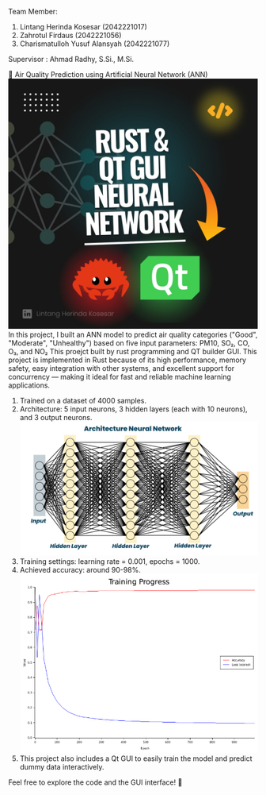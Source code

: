 Team Member:
1. Lintang Herinda Kosesar (2042221017)
2. Zahrotul Firdaus (2042221056)
3. Charismatulloh Yusuf Alansyah (2042221077)

Supervisor : Ahmad Radhy, S.Si., M.Si.

🌿 Air Quality Prediction using Artificial Neural Network (ANN)
![alt text](https://github.com/lintangkosesar/neural_network_qt/blob/main/rustqtnn.jpg?raw=true)
In this project, I built an ANN model to predict air quality categories ("Good", "Moderate", "Unhealthy") based on five input parameters: PM10, SO₂, CO, O₃, and NO₂ This proejct built by rust programming and QT builder GUI.
This project is implemented in Rust because of its high performance, memory safety, easy integration with other systems, and excellent support for concurrency — making it ideal for fast and reliable machine learning applications.

1. Trained on a dataset of 4000 samples.
2. Architecture: 5 input neurons, 3 hidden layers (each with 10 neurons), and 3 output neurons.
   ![alt text](https://github.com/lintangkosesar/neural_network_qt/blob/main/Architecture%20Neural%20Network.jpg?raw=true)
4. Training settings: learning rate = 0.001, epochs = 1000.
5. Achieved accuracy: around 90-98%.
![alt text](https://github.com/lintangkosesar/neural_network_qt/blob/main/qt/build/training_plot.png?raw=true)
6. This project also includes a Qt GUI to easily train the model and predict dummy data interactively.

Feel free to explore the code and the GUI interface! 🚀
